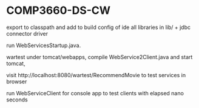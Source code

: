 # COMP3660-DS-CW

export to classpath and add to build config of ide all libraries in lib/ + jdbc connector driver

run WebServicesStartup.java.

wartest under tomcat/webapps, compile WebService2Client.java and start tomcat,

visit http://localhost:8080/wartest/RecommendMovie to test services in browser

run WebServiceClient for console app to test clients with elapsed nano seconds

